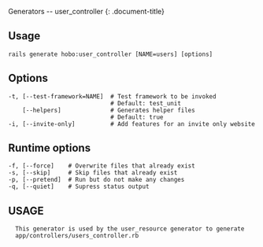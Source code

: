 Generators -- user\_controller
{: .document-title}


## Usage

    

    rails generate hobo:user_controller [NAME=users] [options]


## Options

    

    -t, [--test-framework=NAME]  # Test framework to be invoked
                                 # Default: test_unit
        [--helpers]              # Generates helper files
                                 # Default: true
    -i, [--invite-only]          # Add features for an invite only website


## Runtime options

    

    -f, [--force]    # Overwrite files that already exist
    -s, [--skip]     # Skip files that already exist
    -p, [--pretend]  # Run but do not make any changes
    -q, [--quiet]    # Supress status output


## USAGE

    

      This generator is used by the user_resource generator to generate
      app/controllers/users_controller.rb
